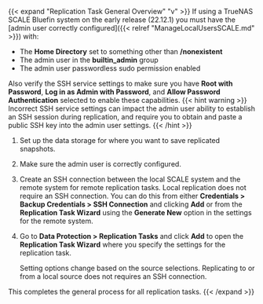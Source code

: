 ---
---

{{< expand "Replication Task General Overview" "v" >}}
If using a TrueNAS SCALE Bluefin system on the early release (22.12.1) you must have the [admin user correctly configured]({{< relref "ManageLocalUsersSCALE.md" >}}) with:

* The **Home Directory** set to something other than **/nonexistent**
* The admin user in the **builtin_admin** group
* The admin user passwordless sudo permission enabled

Also verify the SSH service settings to make sure you have **Root with Password**, **Log in as Admin with Password**, and **Allow Password Authentication** selected to enable these capabilities.
{{< hint warning >}}
Incorrect SSH service settings can impact the admin user ability to establish an SSH session during replication, and require you to obtain and paste a public SSH key into the admin user settings.
{{< /hint >}}

1. Set up the data storage for where you want to save replicated snapshots. 
   
2. Make sure the admin user is correctly configured. 
   
3. Create an SSH connection between the local SCALE system and the remote system for remote replication tasks. Local replication does not require an SSH connection. 
   You can do this from either **Credentials > Backup Credentials > SSH Connection** and clicking **Add** or from the **Replication Task Wizard** using the **Generate New** option in the settings for the remote system.

4. Go to **Data Protection > Replication Tasks** and click **Add** to open the **Replication Task Wizard** where you specify the settings for the replication task.
  
   Setting options change based on the source selections. Replicating to or from a local source does not requires an SSH connection.
   
This completes the general process for all replication tasks.
{{< /expand >}}